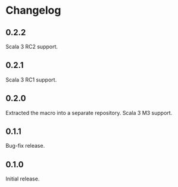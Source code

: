 # Changelog

## 0.2.2

Scala 3 RC2 support.

## 0.2.1

Scala 3 RC1 support.

## 0.2.0

Extracted the macro into a separate repository. Scala 3 M3 support.

## 0.1.1

Bug-fix release.

## 0.1.0

Initial release.
